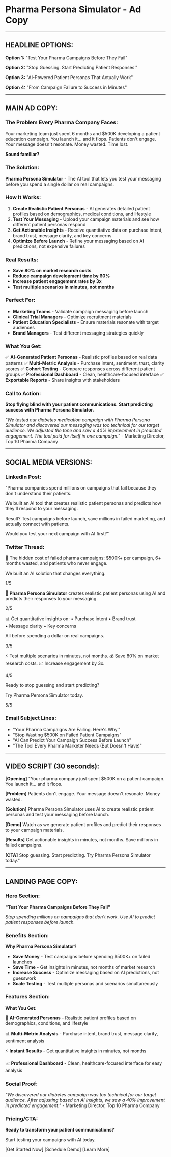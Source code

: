 # Pharma Persona Simulator - Ad Copy

---

## **HEADLINE OPTIONS:**

**Option 1:** "Test Your Pharma Campaigns Before They Fail"

**Option 2:** "Stop Guessing. Start Predicting Patient Responses."

**Option 3:** "AI-Powered Patient Personas That Actually Work"

**Option 4:** "From Campaign Failure to Success in Minutes"

---

## **MAIN AD COPY:**

### **The Problem Every Pharma Company Faces:**
Your marketing team just spent 6 months and $500K developing a patient education campaign. You launch it... and it flops. Patients don't engage. Your message doesn't resonate. Money wasted. Time lost.

**Sound familiar?**

### **The Solution:**
**Pharma Persona Simulator** - The AI tool that lets you test your messaging before you spend a single dollar on real campaigns.

### **How It Works:**
1. **Create Realistic Patient Personas** - AI generates detailed patient profiles based on demographics, medical conditions, and lifestyle
2. **Test Your Messaging** - Upload your campaign materials and see how different patient personas respond
3. **Get Actionable Insights** - Receive quantitative data on purchase intent, brand trust, message clarity, and key concerns
4. **Optimize Before Launch** - Refine your messaging based on AI predictions, not expensive failures

### **Real Results:**
- **Save 80% on market research costs**
- **Reduce campaign development time by 60%**
- **Increase patient engagement rates by 3x**
- **Test multiple scenarios in minutes, not months**

### **Perfect For:**
- **Marketing Teams** - Validate campaign messaging before launch
- **Clinical Trial Managers** - Optimize recruitment materials
- **Patient Education Specialists** - Ensure materials resonate with target audiences
- **Brand Managers** - Test different messaging strategies quickly

### **What You Get:**
✅ **AI-Generated Patient Personas** - Realistic profiles based on real data patterns
✅ **Multi-Metric Analysis** - Purchase intent, sentiment, trust, clarity scores
✅ **Cohort Testing** - Compare responses across different patient groups
✅ **Professional Dashboard** - Clean, healthcare-focused interface
✅ **Exportable Reports** - Share insights with stakeholders

### **Call to Action:**
**Stop flying blind with your patient communications.**
**Start predicting success with Pharma Persona Simulator.**

*"We tested our diabetes medication campaign with Pharma Persona Simulator and discovered our messaging was too technical for our target audience. We adjusted the tone and saw a 40% improvement in predicted engagement. The tool paid for itself in one campaign."* - Marketing Director, Top 10 Pharma Company

---

## **SOCIAL MEDIA VERSIONS:**

### **LinkedIn Post:**
"Pharma companies spend millions on campaigns that fail because they don't understand their patients. 

We built an AI tool that creates realistic patient personas and predicts how they'll respond to your messaging.

Result? Test campaigns before launch, save millions in failed marketing, and actually connect with patients.

Would you test your next campaign with AI first?"

### **Twitter Thread:**
🧵 The hidden cost of failed pharma campaigns: $500K+ per campaign, 6+ months wasted, and patients who never engage.

We built an AI solution that changes everything.

1/5

🎯 **Pharma Persona Simulator** creates realistic patient personas using AI and predicts their responses to your messaging.

2/5

📊 Get quantitative insights on:
• Purchase intent
• Brand trust  
• Message clarity
• Key concerns

All before spending a dollar on real campaigns.

3/5

⚡ Test multiple scenarios in minutes, not months.
💰 Save 80% on market research costs.
📈 Increase engagement by 3x.

4/5

Ready to stop guessing and start predicting?

Try Pharma Persona Simulator today.

5/5

### **Email Subject Lines:**
- "Your Pharma Campaigns Are Failing. Here's Why."
- "Stop Wasting $500K on Failed Patient Campaigns"
- "AI Can Predict Your Campaign Success Before Launch"
- "The Tool Every Pharma Marketer Needs (But Doesn't Have)"

---

## **VIDEO SCRIPT (30 seconds):**

**[Opening]** 
"Your pharma company just spent $500K on a patient campaign. You launch it... and it flops.

**[Problem]**
Patients don't engage. Your message doesn't resonate. Money wasted.

**[Solution]**
Pharma Persona Simulator uses AI to create realistic patient personas and test your messaging before launch.

**[Demo]**
Watch as we generate patient profiles and predict their responses to your campaign materials.

**[Results]**
Get actionable insights in minutes, not months. Save millions in failed campaigns.

**[CTA]**
Stop guessing. Start predicting. Try Pharma Persona Simulator today."

---

## **LANDING PAGE COPY:**

### **Hero Section:**
**"Test Your Pharma Campaigns Before They Fail"**

*Stop spending millions on campaigns that don't work. Use AI to predict patient responses before launch.*

### **Benefits Section:**
**Why Pharma Persona Simulator?**

- **Save Money** - Test campaigns before spending $500K+ on failed launches
- **Save Time** - Get insights in minutes, not months of market research  
- **Increase Success** - Optimize messaging based on AI predictions, not guesswork
- **Scale Testing** - Test multiple personas and scenarios simultaneously

### **Features Section:**
**What You Get:**

🎯 **AI-Generated Personas** - Realistic patient profiles based on demographics, conditions, and lifestyle

📊 **Multi-Metric Analysis** - Purchase intent, brand trust, message clarity, sentiment analysis

⚡ **Instant Results** - Get quantitative insights in minutes, not months

📈 **Professional Dashboard** - Clean, healthcare-focused interface for easy analysis

### **Social Proof:**
*"We discovered our diabetes campaign was too technical for our target audience. After adjusting based on AI insights, we saw a 40% improvement in predicted engagement."* - Marketing Director, Top 10 Pharma Company

### **Pricing/CTA:**
**Ready to transform your patient communications?**

Start testing your campaigns with AI today.

[Get Started Now] [Schedule Demo] [Learn More]
